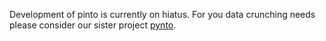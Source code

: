 Development of pinto is currently on hiatus.  For you data crunching needs please consider our sister project
[pynto](https://github.com/punkbrwstr/pynto/).
